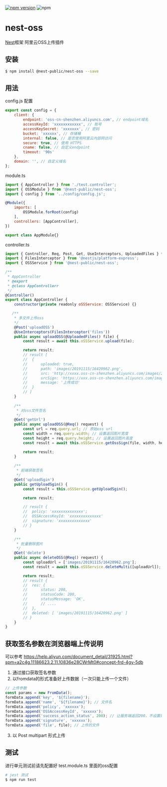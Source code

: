 [![npm version](https://badge.fury.io/js/%40nest-public%2Fnest-oss.svg)](https://badge.fury.io/js/%40nest-public%2Fnest-oss)
![npm](https://img.shields.io/npm/dm/@nest-public/nest-oss)

# nest-oss

[Nest](https://github.com/nestjs/nest)框架 阿里云OSS上传插件

## 安装

```bash
$ npm install @nest-public/nest-oss --save
```

## 用法
config.js 配置
```javascript
export const config = {
	client: {
		endpoint: 'oss-cn-shenzhen.aliyuncs.com', // endpoint域名
		accessKeyId: 'xxxxxxxxxxxx', // 账号
		accessKeySecret: 'xxxxxxx', // 密码
		bucket: 'xxxxxx', // 存储桶
		internal: false, // 是否使用阿里云内部网访问
		secure: true, // 使用 HTTPS
		cname: false, // 自定义endpoint
		timeout: '90s'
	},
	domain: '', // 自定义域名
};
```
module.ts
```javascript
import { AppController } from './test.controller';
import { OSSModule } from '@nest-public/nest-oss';
import { config } from '../config/config.js';

@Module({
	imports: [ 
		OSSModule.forRoot(config)
	],
	controllers: [AppController],
})

export class AppModule{}

```
controller.ts
```javascript
import { Controller, Req, Post, Get, UseInterceptors, UploadedFiles } from '@nestjs/common';
import { FilesInterceptor } from '@nestjs/platform-express';
import { OSSService } from '@nest-public/nest-oss';

/**
 * AppController
 * @export
 * @class AppControllerr
 */
@Controller()
export class AppController {
    constructor(private readonly oSSService: OSSService) {}

   /**
    * 多文件上传oss
    */
    @Post('uploadOSS')
    @UseInterceptors(FilesInterceptor('files'))
	public async uploadOSS(@UploadedFiles() file) {
		const result = await this.oSSService.upload(file);

		return result;
		// result [
		// 	{
		// 		uploaded: true,
		// 		path: 'images/20191115/16420962.png',
		// 		src: 'http://xxxx.oss-cn-shenzhen.aliyuncs.com/images/20191115/16420962.png',
		// 		srcSign: 'https://xxx.oss-cn-shenzhen.aliyuncs.com/images/20191115/16420962.png?OSSAccessKeyId=LTAI6lgwcBcCbiKX&Expires=1573814530&Signature=brYN7qbDdyxGARc%2BdoRsnblJx2w%3D',
		// 		message: '上传成功'
		// 	}
		// ]
    }
    
    /**
     * 对oss文件签名
     */
    @Get('getUrl')
    public async uploadOSS(@Req() request) {
        const url = req.query.url; // 原始oss url
        const width = req.query.width; // 设置返回图片宽度
        const height = req.query.height; // 设置返回图片高度
        const result = await this.oSSService.getOssSign(file, width, height);

        return result;
	}
	
	/**
	 * 前端获取签名
	 */
	@Get('uploadSgin')
	public getUploadSgin() {
		const result = this.oSSService.getUploadSgin();

		return result;

        // result {
		// 	policy: 'xxxxxxxxxxxxxx';
		// 	OSSAccessKeyId: 'xxxxxxxxxxxxxx'
		// 	signature: 'xxxxxxxxxxxxxx'
		// }
	}

    /**
     * 批量删除图片
     */
    @Get('delete')
    public async deleteOSS(@Req() request) {
        const uploadUrl = ['images/20191115/16420962.png'];
		const result = await this.oSSService.deleteMulti([uploadUrl]);

		return result;
		// result {
		// 	res: {
		// 		status: 200,
		// 		statusCode: 200,
		// 		statusMessage: 'OK',
		// 		// ....
		// 	},
		//  deleted: [ 'images/20191115/16420962.png' ]
		// }
    }
}
```

## 获取签名参数在浏览器端上传说明
可以参考 https://help.aliyun.com/document_detail/31925.html?spm=a2c4g.11186623.2.11.10836e28CWrMt0#concept-frd-4gy-5db

 1. 通过接口获取签名参数
 2. 以fromdata的形式准备好上传数据（一次只能上传一个文件）
```javascript
// 上传参数
const params = new FromData();
formData.append('key', '${filename}');
formData.append('name', '${filename}'); // 文件名
formData.append('policy', 'xxxxxx');
formData.append('OSSAccessKeyId', 'xxxxxx');
formData.append('success_action_status', 200); // 让服务端返回200，不设置则默认返回204
formData.append('signature', 'xxxxxx');
formData.append('file', file); // 上传的文件 
```
 3. 以 Post multipart 形式上传

## 测试
进行单元测试前请先配置好 test.module.ts 里面的oss配置
```bash
# jest 测试
$ npm run test
```
